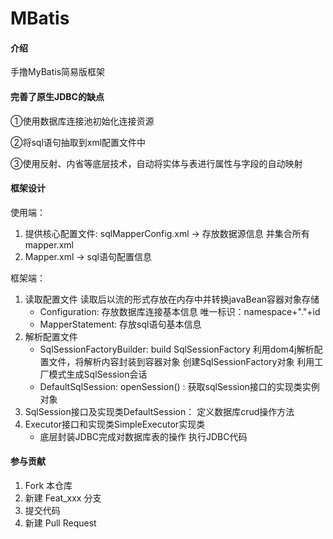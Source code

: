 # MBatis

#### 介绍
手撸MyBatis简易版框架


#### 完善了原生JDBC的缺点
①使⽤数据库连接池初始化连接资源

②将sql语句抽取到xml配置⽂件中

③使⽤反射、内省等底层技术，⾃动将实体与表进⾏属性与字段的⾃动映射

#### 框架设计
使用端：
1. 提供核心配置文件:
sqlMapperConfig.xml -> 存放数据源信息 并集合所有mapper.xml
2. Mapper.xml -> sql语句配置信息

框架端：
1. 读取配置文件 
读取后以流的形式存放在内存中并转换javaBean容器对象存储
    - Configuration: 存放数据库连接基本信息 唯一标识：namespace+"."+id
    - MapperStatement: 存放sql语句基本信息
2. 解析配置文件
    - SqlSessionFactoryBuilder: build SqlSessionFactory
    利用dom4j解析配置文件，将解析内容封装到容器对象
      创建SqlSessionFactory对象 利用工厂模式生成SqlSession会话
    - DefaultSqlSession: openSession() : 获取sqlSession接⼝的实现类实例对象
3. SqlSession接⼝及实现类DefaultSession： 定义数据库crud操作⽅法
4. Executor接口和实现类SimpleExecutor实现类  
    - 底层封装JDBC完成对数据库表的操作 执行JDBC代码

#### 参与贡献

1.  Fork 本仓库
2.  新建 Feat_xxx 分支
3.  提交代码
4.  新建 Pull Request

